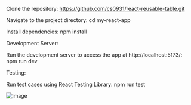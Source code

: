 Clone the repository:
https://github.com/cs0931/react-reusable-table.git

Navigate to the project directory:
cd my-react-app

Install dependencies:
npm install

Development Server:

Run the development server to access the app at http://localhost:5173/: npm run dev

Testing:

Run test cases using React Testing Library: npm run test


![image](https://github.com/cs0931/react-reusable-table/assets/4726719/54f6d702-4024-4242-b4a2-1147ecc92240)

